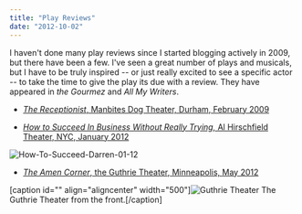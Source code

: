 ```yaml
---
title: "Play Reviews"
date: "2012-10-02"
---
```


I haven't done many play reviews since I started blogging actively in 2009, but there have been a few. I've seen a great number of plays and musicals, but I have to be truly inspired -- or just really excited to see a specific actor -- to take the time to give the play its due with a review. They have appeared in _the Gourmez_ and _All My Writers_.

- [_The Receptionist_, Manbites Dog Theater, Durham, February 2009](/blog/2009/03/the-receptionist-manbites-dog-theater-company/ "The Receptionist Review")

- [_How to Succeed In Business Without Really Trying,_ Al Hirschfield Theater, NYC, January 2012](http://allmywriters.net/?p=3516 "How to Succeed in Business Without Really Trying review")

![](images/How-To-Succeed-Darren-01-12.jpg "How-To-Succeed-Darren-01-12")

- [_The Amen Corner_, the Guthrie Theater, Minneapolis, May 2012](/blog/2012/05/minneapolis-blogging-the-guthrie-theater-and-the-amen-corner/ "The Amen Corner review")

\[caption id="" align="aligncenter" width="500"\]![](images/2012minneapolis076.jpg "Guthrie Theater") The Guthrie Theater from the front.\[/caption\]
